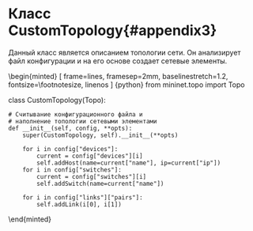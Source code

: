 # Класс CustomTopology{#appendix3}

Данный класс является описанием топологии сети. Он анализирует файл конфигурации и на его основе создает сетевые элементы.

\begin{minted}
[
frame=lines,
framesep=2mm,
baselinestretch=1.2,
fontsize=\footnotesize,
linenos
]
{python}
from mininet.topo import Topo


class CustomTopology(Topo):
    
    # Считывание конфигурационного файла и 
    # наполнение топологии сетевыми элементами
    def __init__(self, config, **opts):
        super(CustomTopology, self).__init__(**opts)

        for i in config["devices"]:
            current = config["devices"][i]
            self.addHost(name=current["name"], ip=current["ip"])
        for i in config["switches"]:
            current = config["switches"][i]
            self.addSwitch(name=current["name"])

        for i in config["links"]["pairs"]:
            self.addLink(i[0], i[1])

\end{minted}

